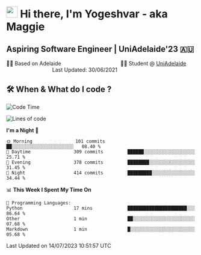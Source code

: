 <h1><img src="https://emojis.slackmojis.com/emojis/images/1531849430/4246/blob-sunglasses.gif?1531849430" width="30"/> Hi there, I'm Yogeshvar - aka Maggie</h1>

## Aspiring Software Engineer | UniAdelaide'23 🇦🇺  
🏂🏻  Based on Adelaide &nbsp;&nbsp;&nbsp;&nbsp;&nbsp;&nbsp;&nbsp;&nbsp;&nbsp;&nbsp;&nbsp;&nbsp;&nbsp;&nbsp;&nbsp;&nbsp;&nbsp;&nbsp;&nbsp;&nbsp;&nbsp;&nbsp;&nbsp;&nbsp;&nbsp;&nbsp;&nbsp;&nbsp;&nbsp;&nbsp;&nbsp;&nbsp;&nbsp;&nbsp;&nbsp;&nbsp;&nbsp;&nbsp;&nbsp;👨‍💻 Student @ [UniAdelaide](https://www.adelaide.edu.au)   &nbsp;&nbsp;&nbsp;&nbsp;&nbsp;&nbsp;&nbsp;&nbsp;&nbsp;&nbsp;&nbsp;&nbsp;&nbsp;&nbsp;&nbsp;&nbsp;&nbsp;&nbsp;&nbsp;&nbsp;&nbsp;&nbsp;&nbsp;&nbsp;&nbsp;&nbsp;&nbsp;&nbsp;&nbsp;&nbsp;&nbsp;Last Updated: 30/06/2021

## 🛠 When & What do I code ?  

<!--START_SECTION:waka-->
![Code Time](http://img.shields.io/badge/Code%20Time-2%2C273%20hrs%2031%20mins-blue)

![Lines of code](https://img.shields.io/badge/From%20Hello%20World%20I%27ve%20Written-4.0%20million%20lines%20of%20code-blue)

**I'm a Night 🦉** 

```text
🌞 Morning                101 commits         ██░░░░░░░░░░░░░░░░░░░░░░░   08.40 % 
🌆 Daytime                309 commits         ██████░░░░░░░░░░░░░░░░░░░   25.71 % 
🌃 Evening                378 commits         ████████░░░░░░░░░░░░░░░░░   31.45 % 
🌙 Night                  414 commits         █████████░░░░░░░░░░░░░░░░   34.44 % 
```


📊 **This Week I Spent My Time On** 

```text
💬 Programming Languages: 
Python                   17 mins             ██████████████████████░░░   86.64 % 
Other                    1 min               ██░░░░░░░░░░░░░░░░░░░░░░░   07.68 % 
Markdown                 1 min               █░░░░░░░░░░░░░░░░░░░░░░░░   05.68 % 
```


 Last Updated on 14/07/2023 10:51:57 UTC
<!--END_SECTION:waka-->
